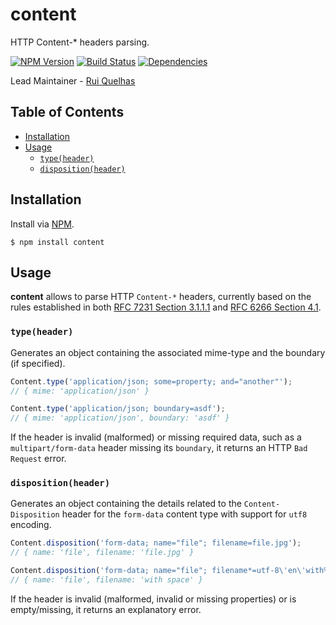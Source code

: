 # content

HTTP Content-* headers parsing.

[![NPM Version](https://badge.fury.io/js/content.svg)](http://badge.fury.io/js/content)
[![Build Status](https://secure.travis-ci.org/hapijs/content.svg)](http://travis-ci.org/hapijs/content)
[![Dependencies](https://david-dm.org/hapijs/content.svg)](https://david-dm.org/hapijs/content)

Lead Maintainer - [Rui Quelhas](https://github.com/ruiquelhas)

## Table of Contents

- [Installation](#installation)
- [Usage](#usage)
    - [`type(header)`](#typeheader)
    - [`disposition(header)`](#dispositionheader)

## Installation

Install via [NPM](https://www.npmjs.org).

```
$ npm install content
```

## Usage

**content** allows to parse HTTP `Content-*` headers, currently based on the rules established in both [RFC 7231 Section 3.1.1.1](https://tools.ietf.org/html/rfc7231#section-3.1.1.1) and [RFC 6266 Section 4.1](http://tools.ietf.org/html/rfc6266#section-4.1).

### `type(header)`

Generates an object containing the associated mime-type and the boundary (if specified).

```js
Content.type('application/json; some=property; and="another"');
// { mime: 'application/json' }

Content.type('application/json; boundary=asdf');
// { mime: 'application/json', boundary: 'asdf' }
```

If the header is invalid (malformed) or missing required data, such as a `multipart/form-data` header missing its `boundary`, it returns an HTTP `Bad Request` error.

### `disposition(header)`

Generates an object containing the details related to the `Content-Disposition` header for the `form-data` content type with support for `utf8` encoding.

```js
Content.disposition('form-data; name="file"; filename=file.jpg');
// { name: 'file', filename: 'file.jpg' }

Content.disposition('form-data; name="file"; filename*=utf-8\'en\'with%20space');
// { name: 'file', filename: 'with space' }
```

If the header is invalid (malformed, invalid or missing properties) or is empty/missing, it returns an explanatory error.

